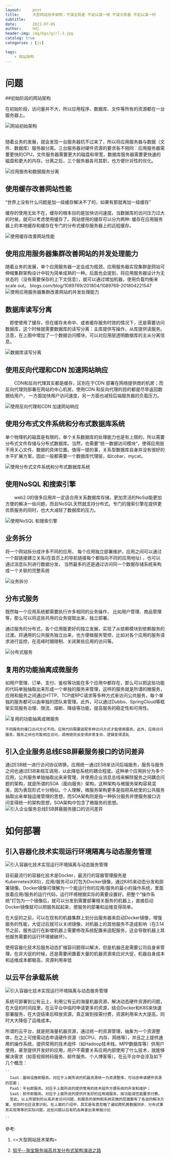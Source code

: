 ```yaml
---
layout:     post
title:      大型网站技术架构：不谋全局者 不足以谋一域 不谋大势者 不足以谋一时
subtitle:   
date:       2021-07-05
author:     hdj
header-img: img/bgs/girl-3.jpg
catalog: true
categories : [js]

tags:
    - 网站架构
---
```



# 问题

  
##初始阶段的网站架构

   在初始阶段，访问量并不大，所以应用程序、数据库、文件等所有的资源都在一台服务器上。
   

   ![网站初始架构](https://images2018.cnblogs.com/blog/1089769/201804/1089769-20180422153541801-2019951891.png)

##
  
  随着业务的发展，就会发现一台服务器抗不过来了，所以将应用服务器与数据（文件、数据库）服务器分离。三台服务器对硬件资源的要求各不相同：应用服务器需要更快的CPU，文件服务器需要更大的磁盘和带宽，数据库服务器需要更快速的磁盘和更大的内存。分离之后，三个服务器各司其职，也方便针对性的优化。
  
  ![应用服务和数据服务分离](https://images2018.cnblogs.com/blog/1089769/201804/1089769-20180422153949952-969765602.png)

##   使用缓存改善网站性能

  “世界上没有什么问题是加一级缓存解决不了的，如果有那就再加一级缓存”
  
  缓存的使用无处不在，缓存的根本目的是加快访问速度。当数据库的访问压力过大的时候，就可以考虑使用缓存了。网站使用的缓存可以分为两种: 缓存在应用服务器上的本地缓存和缓存在专门的分布式缓存服务器上的远程缓存。
  
  ![使用缓存改善网站性能](https://images2018.cnblogs.com/blog/1089769/201804/1089769-20180422154411541-1804654037.png)
  
  
## 使用应用服务器集群改善网站的并发处理能力
   
 随着业务的发展，单个应用服务器一定会成为瓶颈，应用服务器实现集群是网站可伸缩集群架构设计中较为简单成熟的一种。后面也会提到，将应用服务器设计为无状态的（没有需要保存的上下文信息），就可以通过增加机器，使用负载均衡来scale out。
    blogs.com/blog/1089769/201804/1089769-201804221547
 ![使用应用服务器集群改善网站的并发处理能力](https://images2018.cn34552-838306655.png)
 
 ## 数据库读写分离

　即使使用了缓存，但在缓存未命中、或者缓存服务时效的情况下，还是需要访问数据库，这个时候就需要数据库的读写分离：主库提供写操作，从库提供读服务。注意，在上图中增加了一个数据访问模块，可以对应用层透明数据库的主从分离信息。
 
 ![数据库读写分离](https://images2018.cnblogs.com/blog/1089769/201804/1089769-20180422154958394-621428384.png)
 
 ## 使用反向代理和CDN 加速网站晌应
 　　CDN和反向代理其实都是缓存，区别在于CDN 部署在网络提供商的机房；而反向代理则部署在网站的中心机房。使用CDN 和反向代理的目的都是尽旱返回数据给用户， 一方面加快用户访问速度，另一方面也减轻后端服务器的负载压力。
 
  ![使用反向代理和CDN 加速网站晌应](https://images2018.cnblogs.com/blog/1089769/201804/1089769-20180422155322032-1195590504.png)
  
##   使用分布式文件系统和分布式数据库系统

  单个物理机的磁盘是有限的，单个关系数据库的处理能力也是有上限的，所以需要分布式文件存储与分布式数据库。当然，也需要”统一数据访问模块“，使得应用层不用关心文件、数据的具体位置。值得一提的事，关系型数据库自身并没有很好的水平扩展方案，因此一般都需要一个数据库代理层，如cobar、mycat。


  ![使用分布式文件系统和分布式数据库系统](https://images2018.cnblogs.com/blog/1089769/201804/1089769-20180422155540571-959599459.png)

## 使用NoSQL 和搜索引擎
　　web2.0的很多应用并一定适合用关系数据库存储，更加灵活的NoSql能更加方便的解决一些问题，而且NoSQL天然就支持分布式。专门的搜索引擎在提供更优质服务的同时，也大大减轻了数据库的压力。

 ![使用NoSQL 和搜索引擎](https://images2018.cnblogs.com/blog/1089769/201804/1089769-20180422160052062-334394168.png)

## 业务拆分
  
  将一个网站拆分成许多不同的应用， 每个应用独立部署维护。应用之间可以通过一个超链接建立关系(在首页上的导航链接每个都指向不同的应用地址) ，也可以通过消息队列进行数据分发， 当然最多的还是通过访问同一个数据存储系统来构成一个关联的完整系统
  
  ![业务拆分](https://images2018.cnblogs.com/blog/1089769/201804/1089769-20180422160336085-10854169.png)
  
## 分布式服务

 既然每一个应用系统都需要执行许多相同的业务操作， 比如用户管理、商品管理等，那么可以将这些共用的业务提取出来，独立部署。

 通过服务的分布式，各个应用能更好的独立发展，实现了从依赖模块到依赖服务的过渡。将通用的公共服务独立出来，也方便做服务管控，比如对各个应用的服务请求进行监控，在高峰时期限制、关闭某些应用的访问等。

  ![分布式服务](https://images2018.cnblogs.com/blog/1089769/201804/1089769-20180422160547076-1416732001.png
)

## 复用的功能抽离成微服务
如用户管理、订单、支付、鉴权等功能在多个应用中都存在，那么可以把这些功能的代码单独抽取出来形成一个单独的服务来管理，这样的服务就是所谓的微服务，应用和服务之间通过HTTP、TCP或RPC请求等多种方式来访问公共服务，每个单独的服务都可以由单独的团队来管理。此外，可以通过Dubbo、SpringCloud等框架实现服务治理、限流、熔断、降级等功能，提高服务的稳定性和可用性。


   
 ![复用的功能抽离成微服务](https://pic4.zhimg.com/80/v2-72f5895adcb8c937ed9f65c420f9be1b_720w.jpg)
　　

   ```
   不同服务的接口访问方式不同，应用代码需要适配多种访问方式才能使用服务，此外，应用访问服务，服务之间也可能相互访问，调用链将会变得非常复杂，逻辑变得混乱
   ```

## 引入企业服务总线ESB屏蔽服务接口的访问差异   

通过ESB统一进行访问协议转换，应用统一通过ESB来访问后端服务，服务与服务之间也通过ESB来相互调用，以此降低系统的耦合程度。这种单个应用拆分为多个应用，公共服务单独抽取出来来管理，并使用企业消息总线来解除服务之间耦合问题的架构，就是所谓的SOA（面向服务）架构，这种架构与微服务架构容易混淆，因为表现形式十分相似。个人理解，微服务架构更多是指把系统里的公共服务抽取出来单独运维管理的思想，而SOA架构则是指一种拆分服务并使服务接口访问变得统一的架构思想，SOA架构中包含了微服务的思想。
   ![引入企业服务总线ESB屏蔽服务接口的访问差异](https://pic3.zhimg.com/80/v2-291fe667ce9fed9939db6c397c491d2a_720w.jpg)



#  如何部署

## 引入容器化技术实现运行环境隔离与动态服务管理    
  ![引入容器化技术实现运行环境隔离与动态服务管理](https://pic1.zhimg.com/80/v2-65d4f75b68cd095805bafceb8c2e4a2c_720w.jpg)

目前最流行的容器化技术是Docker，最流行的容器管理服务是Kubernetes(K8S)，应用/服务可以打包为Docker镜像，通过K8S来动态分发和部署镜像。Docker镜像可理解为一个能运行你的应用/服务的最小的操作系统，里面放着应用/服务的运行代码，运行环境根据实际的需要设置好。把整个“操作系统”打包为一个镜像后，就可以分发到需要部署相关服务的机器上，直接启动Docker镜像就可以把服务起起来，使服务的部署和运维变得简单。

在大促的之前，可以在现有的机器集群上划分出服务器来启动Docker镜像，增强服务的性能，大促过后就可以关闭镜像，对机器上的其他服务不造成影响（在3.14节之前，服务运行在新增机器上需要修改系统配置来适配服务，这会导致机器上其他服务需要的运行环境被破坏）。

使用容器化技术后服务动态扩缩容问题得以解决，但是机器还是需要公司自身来管理，在非大促的时候，还是需要闲置着大量的机器资源来应对大促，机器自身成本和运维成本都极高，资源利用率低

##  以云平台承载系统

 ![引入容器化技术实现运行环境隔离与动态服务管理](https://pic4.zhimg.com/80/v2-bb8f7d2d5cd8e7a17e88d5554e6f12d7_720w.jpg)


系统可部署到公有云上，利用公有云的海量机器资源，解决动态硬件资源的问题，在大促的时间段里，在云平台中临时申请更多的资源，结合Docker和K8S来快速部署服务，在大促结束后释放资源，真正做到按需付费，资源利用率大大提高，同时大大降低了运维成本。

所谓的云平台，就是把海量机器资源，通过统一的资源管理，抽象为一个资源整体，在之上可按需动态申请硬件资源（如CPU、内存、网络等），并且之上提供通用的操作系统，提供常用的技术组件（如Hadoop技术栈，MPP数据库等）供用户使用，甚至提供开发好的应用，用户不需要关系应用内部使用了什么技术，就能够解决需求（如音视频转码服务、邮件服务、个人博客等）。在云平台中会涉及如下几个概念：
   
    ``
      IaaS：基础设施即服务。对应于上面所说的机器资源统一为资源整体，可动态申请硬件资源的层面；
      PaaS：平台即服务。对应于上面所说的提供常用的技术组件方便系统的开发和维护；
      SaaS：软件即服务。对应于上面所说的提供开发好的应用或服务，按功能或性能要求付费。
      至此，以上所提到的从高并发访问问题，到服务的架构和系统实施的层面都有了各自的解决方案，但同时也应该意识到，在上面的介绍中，其实是有意忽略了诸如跨机房数据同步、分布式事务实现等等的实际问题，这些问题以后有机会再拿出来单独讨论

    ``  






參考: 
  1. <<大型网站技术架构>
  
  2.  [知乎--淘宝服务端高并发分布式架构演进之路](https://zhuanlan.zhihu.com/p/69999325)

